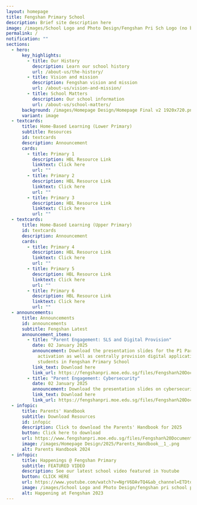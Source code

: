 ```yaml
---
layout: homepage
title: Fengshan Primary School
description: Brief site description here
image: /images/School Logo and Photo Design/Fengshan Pri Sch Logo (no bg).png
permalink: /
notification: ""
sections:
  - hero:
      key_highlights:
        - title: Our History
          description: Learn our school history
          url: /about-us/the-history/
        - title: Vision and mission
          description: Fengshan vision and mission
          url: /about-us/vision-and-mission/
        - title: School Matters
          description: Our school information
          url: /about-us/school-matters/
      background: /images/Homepage Design/Homepage Final v2 1920x720.png
      variant: image
  - textcards:
      title: Home-Based Learning (Lower Primary)
      subtitle: Resources
      id: textcards
      description: Announcement
      cards:
        - title: Primary 1
          description: HBL Resource Link
          linktext: Click here
          url: ""
        - title: Primary 2
          description: HBL Resource Link
          linktext: Click here
          url: ""
        - title: Primary 3
          description: HBL Resource Link
          linktext: Click here
          url: ""
  - textcards:
      title: Home-Based Learning (Upper Primary)
      id: textcards
      description: Announcement
      cards:
        - title: Primary 4
          description: HBL Resource Link
          linktext: Click here
          url: ""
        - title: Primary 5
          description: HBL Resource Link
          linktext: Click here
          url: ""
        - title: Primary 6
          description: HBL Resource Link
          linktext: Click here
          url: ""
  - announcements:
      title: Announcements
      id: announcements
      subtitle: Fengshan Latest
      announcement_items:
        - title: "Parent Engagement: SLS and Digital Provision"
          date: 02 January 2025
          announcement: Download the presentation slides for the P1 Parents on SLS
            activation as well as centrally provision digital applications for
            students in Fengshan Primary School
          link_text: Download here
          link_url: https://fengshanpri.moe.edu.sg/files/Fengshan%20Document%20Links/2025/P1_Fengshan_Champion_SLS_amd_Digital_Provisioned_Tools.pdf
        - title: "Parent Engagement: Cybersecurity"
          date: 02 January 2025
          announcement: Download the presentation slides on cybersecurity for our P1 students
          link_text: Download here
          link_url: https://fengshanpri.moe.edu.sg/files/Fengshan%20Document%20Links/2025/P1_Parents_Briefing_on_Cyber_Wellness_2025.pdf
  - infopic:
      title: Parents' Handbook
      subtitle: Download Resources
      id: infopic
      description: Click to download the Parents' Handbook for 2025
      button: Click here to download
      url: https://www.fengshanpri.moe.edu.sg/files/Fengshan%20Document%20Links/2025/Parents__Handbook_2025.pdf
      image: /images/Homepage Design/2025/Parents_Handbook__1_.png
      alt: Parents Handbook 2024
  - infopic:
      title: Happenings @ Fengshan Primary
      subtitle: FEATURED VIDEO
      description: See our latest school video featured in Youtube
      button: CLICK HERE
      url: https://www.youtube.com/watch?v=NgrV6DAvTQ4&ab_channel=ETDtogo
      image: /images/School Logo and Photo Design/fengshan pri school pic.png
      alt: Happening at Fengshan 2023
---
```

